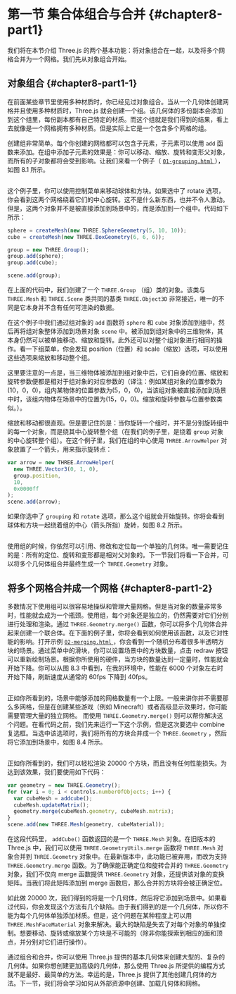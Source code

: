 # 第一节 集合体组合与合并 {#chapter8-part1}

我们将在本节介绍 Three.js 的两个基本功能：将对象组合在一起，以及将多个网格合并为一个网格。我们先从对象组合开始。

## 对象组合 {#chapter8-part1-1}

在前面某些章节里使用多种材质时，你已经见过对象组合。当从一个几何体创建网格并且使用多种材质时，Three.js 就会创建一个组。该几何体的多份副本会添加到这个组里，每份副本都有自己特定的材质。而这个组就是我们得到的结果，看上去就像是一个网格拥有多种材质。但是实际上它是一个包含多个网格的组。

创建组非常简单。每个你创建的网格都可以包含子元素，子元素可以使用 `add` 函数来添加。在组中添加子元素的效果是：你可以移动、缩放、旋转和变形父对象，而所有的子对象都将会受到影响。让我们来看一个例子（ [ `01-grouping.html` ](/example/chapter8/01-grouping) ），如图 8.1 所示。

<Image :index="1" />

这个例子里，你可以使用控制菜单来移动球体和方块。如果选中了 rotate 选项，你会看到这两个网格绕着它们的中心旋转。这不是什么新东西，也并不令人激动。但是，这两个对象并不是被直接添加到场景中的，而是添加到一个组中。代码如下所示：

```js
sphere = createMesh(new THREE.SphereGeometry(5, 10, 10));
cube = createMesh(new THREE.BoxGeometry(6, 6, 6));

group = new THREE.Group();
group.add(sphere);
group.add(cube);

scene.add(group);
```

在上面的代码中，我们创建了一个 `THREE.Group` （组）类的对象。该类与 `THREE.Mesh` 和 `THREE.Scene` 类共同的基类 `THREE.Object3D` 非常接近，唯一的不同是它本身并不含有任何可渲染的数据。

在这个例子中我们通过组对象的 `add` 函数将 `sphere` 和 `cube` 对象添加到组中，然后再将组对象整体添加到场景对象 `scene` 中。被添加到组对象中的三维物体，其本身仍然可以被单独移动、缩放和旋转。此外还可以对整个组对象进行相同的操作。看一下组菜单，你会发现 position（位置）和 scale（缩放）选项，可以使用这些选项来缩放和移动整个组。

这里要注意的一点是，当三维物体被添加到组对象中后，它们自身的位置、缩放和旋转参数便都是相对于组对象的对应参数的（译注：例如某组对象的位置参数为(10，0，0)，组内某物体的位置参数为(5，0，0)，当该组对象被直接添加到场景中时，该组内物体在场景中的位置为(15，0，0)。缩放和旋转参数与位置参数类似。）。

缩放和移动都很直观。但是要记住的是：当你旋转一个组时，并不是分别旋转组中的每一个对象，而是绕其中心旋转整个组（在我们的例子里，是绕着 `group` 对象的中心旋转整个组）。在这个例子里，我们在组的中心使用 `THREE.ArrowHelper` 对象放置了一个箭头，用来指示旋转点：

```js
var arrow = new THREE.ArrowHelper(
  new THREE.Vector3(0, 1, 0),
  group.position,
  10,
  0x0000ff
);
scene.add(arrow);
```

如果你选中了 `grouping` 和 `rotate` 选项，那么这个组就会开始旋转。你将会看到球体和方块一起绕着组的中心（箭头所指）旋转，如图 8.2 所示。

<Image :index="2" />

使用组的时候，你依然可以引用、修改和定位每一个单独的几何体。唯一需要记住的是：所有的定位、旋转和变形都是相对父对象的。下一节我们将看一下合并，可以将多个几何体组合并最终生成一个 `THREE.Geometry` 对象。

## 将多个网格合并成一个网格 {#chapter8-part1-2}

多数情况下使用组可以很容易地操纵和管理大量网格。但是当对象的数量非常多时，性能就会成为一个瓶颈。使用组，每个对象还是独立的，仍然需要对它们分别进行处理和渲染。通过 `THREE.Geometry.merge()` 函数，你可以将多个几何体合并起来创建一个联合体。在下面的例子里，你将会看到如何使用该函数，以及它对性能的影响。打开示例 [ `02-merging.html` ](/example/chapter8/02-merging) ，你会看到一个随机分布着很多半透明方块的场景。通过菜单中的滑块，你可以设置场景中的方块数量，点击 redraw 按钮可以重新绘制场景。根据你所使用的硬件，当方块的数量达到一定量时，性能就会开始下降。你可以从图 8.3 中看到，在我的环境中，性能在 6000 个对象左右时开始下降，刷新速度从通常的 60fps 下降到 40fps。

<Image :index="3" />

正如你所看到的，场景中能够添加的网格数量有一个上限。一般来讲你并不需要那么多网格，但是在创建某些游戏（例如 Minecraft）或者高级显示效果时，你可能需要管理大量的独立网格。
而使用 `THREE.Geometry.merge()` 则可以帮你解决这个问题。在看代码之前，我们先来运行一下这个示例，但是这次要选中 combine 复选框。当选中该选项时，我们将所有的方块合并成一个 `THREE.Geometry` ，然后将它添加到场景中，如图 8.4 所示。

<Image :index="4" />

正如你所看到的，我们可以轻松渲染 20000 个方块，而且没有任何性能损失。为达到该效果，我们要使用如下代码：

```js
var geometry = new THREE.Geometry();
for (var i = 0; i < controls.numberOfObjects; i++) {
  var cubeMesh = addcube();
  cubeMesh.updateMatrix();
  geometry.merge(cubeMesh.geometry, cubeMesh.matrix);
}
scene.add(new THREE.Mesh(geometry, cubeMaterial));
```

在这段代码里， `addCube()` 函数返回的是一个 `THREE.Mesh` 对象。在旧版本的 Three.js 中，我们可以使用 `THREE.GeometryUtils.merge` 函数将 `THREE.Mesh` 对象合并到 `THREE.Geometry` 对象中。在最新版本中，此功能已被弃用，而改为支持 `THREE.Geometry.merge` 函数。为了确保能正确定位和旋转合并的 `THREE.Geometry` 对象，我们不仅向 merge 函数提供 `THREE.Geometry` 对象，还提供该对象的变换矩阵。当我们将此矩阵添加到 merge 函数后，那么合并的方块将会被正确定位。

如此做 20000 次，我们得到的将是一个几何体，然后将它添加到场景中。如果看过代码，你会发现这个方法有几个缺陷。由于我们得到的是一个几何体，所以你不能为每个几何体单独添加材质。但是，这个问题在某种程度上可以用 `THREE.MeshFaceMaterial` 对象来解决。最大的缺陷是失去了对每个对象的单独控制。想要移动、旋转或缩放某个方块是不可能的（除非你能探索到相应的面和顶点，并分别对它们进行操作）。

通过组合和合并，你可以使用 Three.js 提供的基本几何体来创建大型的、复杂的几何体。如果你想创建更加高级的几何体，那么使用 Three.js 所提供的编程方式就不是最好、最简单的方法。幸运的是，Three.js 提供了其他创建几何体的方法。下一节，我们将会学习如何从外部资源中创建、加载几何体和网格。
